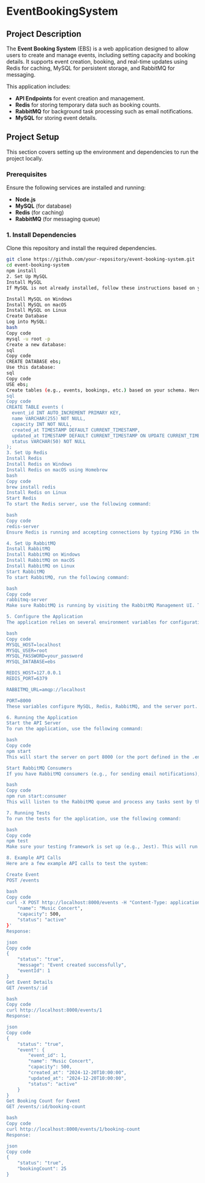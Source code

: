 # EventBookingSystem

## Project Description

The **Event Booking System** (EBS) is a web application designed to allow users to create and manage events, including setting capacity and booking details. It supports event creation, booking, and real-time updates using Redis for caching, MySQL for persistent storage, and RabbitMQ for messaging.

This application includes:
- **API Endpoints** for event creation and management.
- **Redis** for storing temporary data such as booking counts.
- **RabbitMQ** for background task processing such as email notifications.
- **MySQL** for storing event details.

## Project Setup

This section covers setting up the environment and dependencies to run the project locally.

### Prerequisites

Ensure the following services are installed and running:

- **Node.js**
- **MySQL** (for database)
- **Redis** (for caching)
- **RabbitMQ** (for messaging queue)

### 1. Install Dependencies

Clone this repository and install the required dependencies.

```bash
git clone https://github.com/your-repository/event-booking-system.git
cd event-booking-system
npm install
2. Set Up MySQL
Install MySQL
If MySQL is not already installed, follow these instructions based on your OS:

Install MySQL on Windows
Install MySQL on macOS
Install MySQL on Linux
Create Database
Log into MySQL:
bash
Copy code
mysql -u root -p
Create a new database:
sql
Copy code
CREATE DATABASE ebs;
Use this database:
sql
Copy code
USE ebs;
Create tables (e.g., events, bookings, etc.) based on your schema. Here's an example for the events table:
sql
Copy code
CREATE TABLE events (
  event_id INT AUTO_INCREMENT PRIMARY KEY,
  name VARCHAR(255) NOT NULL,
  capacity INT NOT NULL,
  created_at TIMESTAMP DEFAULT CURRENT_TIMESTAMP,
  updated_at TIMESTAMP DEFAULT CURRENT_TIMESTAMP ON UPDATE CURRENT_TIMESTAMP,
  status VARCHAR(50) NOT NULL
);
3. Set Up Redis
Install Redis
Install Redis on Windows
Install Redis on macOS using Homebrew
bash
Copy code
brew install redis
Install Redis on Linux
Start Redis
To start the Redis server, use the following command:

bash
Copy code
redis-server
Ensure Redis is running and accepting connections by typing PING in the Redis CLI, and it should return PONG.

4. Set Up RabbitMQ
Install RabbitMQ
Install RabbitMQ on Windows
Install RabbitMQ on macOS
Install RabbitMQ on Linux
Start RabbitMQ
To start RabbitMQ, run the following command:

bash
Copy code
rabbitmq-server
Make sure RabbitMQ is running by visiting the RabbitMQ Management UI. The default username and password are guest and guest.

5. Configure the Application
The application relies on several environment variables for configuration. Create a .env file at the root of the project and add the following variables:

bash
Copy code
MYSQL_HOST=localhost
MYSQL_USER=root
MYSQL_PASSWORD=your_password
MYSQL_DATABASE=ebs

REDIS_HOST=127.0.0.1
REDIS_PORT=6379

RABBITMQ_URL=amqp://localhost

PORT=8000
These variables configure MySQL, Redis, RabbitMQ, and the server port. Make sure to adjust the values based on your local setup.

6. Running the Application
Start the API Server
To run the application, use the following command:

bash
Copy code
npm start
This will start the server on port 8000 (or the port defined in the .env file). The API is now accessible.

Start RabbitMQ Consumers
If you have RabbitMQ consumers (e.g., for sending email notifications), you can start them separately using the following command:

bash
Copy code
npm run start:consumer
This will listen to the RabbitMQ queue and process any tasks sent by the application (such as email notifications).

7. Running Tests
To run the tests for the application, use the following command:

bash
Copy code
npm test
Make sure your testing framework is set up (e.g., Jest). This will run the tests and output the results.

8. Example API Calls
Here are a few example API calls to test the system:

Create Event
POST /events

bash
Copy code
curl -X POST http://localhost:8000/events -H "Content-Type: application/json" -d '{
    "name": "Music Concert",
    "capacity": 500,
    "status": "active"
}'
Response:

json
Copy code
{
    "status": "true",
    "message": "Event created successfully",
    "eventId": 1
}
Get Event Details
GET /events/:id

bash
Copy code
curl http://localhost:8000/events/1
Response:

json
Copy code
{
    "status": "true",
    "event": {
        "event_id": 1,
        "name": "Music Concert",
        "capacity": 500,
        "created_at": "2024-12-20T10:00:00",
        "updated_at": "2024-12-20T10:00:00",
        "status": "active"
    }
}
Get Booking Count for Event
GET /events/:id/booking-count

bash
Copy code
curl http://localhost:8000/events/1/booking-count
Response:

json
Copy code
{
    "status": "true",
    "bookingCount": 25
}
